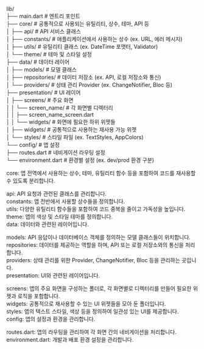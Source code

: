 lib/  
├── main.dart               # 엔트리 포인트  
├── core/                   # 공통적으로 사용되는 유틸리티, 상수, 테마, API 등  
│   ├── api/                # API 서비스 클래스  
│   ├── constants/          # 애플리케이션에서 사용하는 상수 (ex. URL, 에러 메시지)  
│   ├── utils/              # 유틸리티 클래스 (ex. DateTime 포맷터, Validator)  
│   └── theme/              # 테마 및 스타일 설정  
├── data/                   # 데이터 레이어  
│   ├── models/             # 모델 클래스  
│   ├── repositories/       # 데이터 저장소 (ex. API, 로컬 저장소와 통신)  
│   └── providers/          # 상태 관리 Provider (ex. ChangeNotifier, Bloc 등)  
├── presentation/           # UI 레이어  
│   ├── screens/            # 주요 화면  
│   │   └── screen_name/    # 각 화면별 디렉터리  
│   │       ├── screen_name_screen.dart  
│   │       └── widgets/    # 화면에 필요한 하위 위젯들  
│   ├── widgets/            # 공통적으로 사용하는 재사용 가능 위젯  
│   └── styles/             # 스타일 파일 (ex. TextStyles, AppColors)  
└── config/                 # 앱 설정  
    ├── routes.dart         # 네비게이션 라우팅 설정  
    └── environment.dart    # 환경별 설정 (ex. dev/prod 환경 구분)  

core: 앱 전역에서 사용하는 상수, 테마, 유틸리티 함수 등을 포함하여 코드를 재사용할 수 있도록 분리합니다.

api: API 요청과 관련된 클래스를 관리합니다.  
constants: 앱 전반에서 사용할 상수들을 정의합니다.  
utils: 다양한 유틸리티 함수들을 포함하여 코드 중복을 줄이고 가독성을 높입니다.  
theme: 앱의 색상 및 스타일 테마를 정의합니다.  
data: 데이터와 관련된 레이어입니다.  

models: API 응답이나 데이터베이스 객체를 정의하는 모델 클래스들이 위치합니다.  
repositories: 데이터를 제공하는 역할을 하며, API 또는 로컬 저장소와의 통신을 처리합니다.  
providers: 상태 관리를 위한 Provider, ChangeNotifier, Bloc 등을 관리하는 곳입니다.  
presentation: UI와 관련된 레이어입니다.  

screens: 앱의 주요 화면을 구성하는 폴더로, 각 화면별로 디렉터리를 만들어 필요한 위젯과 로직을 포함합니다.  
widgets: 공통적으로 재사용할 수 있는 UI 위젯들을 모아 둔 폴더입니다.  
styles: 앱의 텍스트 스타일, 색상 등을 정의하여 일관성 있는 UI를 제공합니다.  
config: 앱의 설정과 환경을 관리합니다.  

routes.dart: 앱의 라우팅을 관리하여 각 화면 간의 네비게이션을 처리합니다.  
environment.dart: 개발과 배포 환경 설정을 관리합니다.
